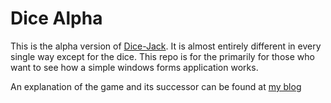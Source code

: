 # Dice Alpha
This is the alpha version of [Dice-Jack](https://github.com/CodeLuke/Dice-Alpha). It is almost entirely different in every single way except for the dice. This repo is for the primarily for those who want to see how a simple windows forms application works. 

An explanation of the game and its successor can be found at [my blog](https://wp.me/pa19Fk-3o)